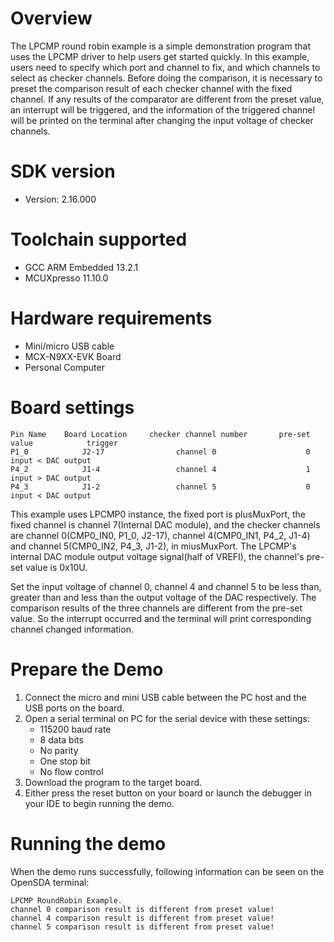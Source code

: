 Overview
========
The LPCMP round robin example is a simple demonstration program that uses the LPCMP driver to
help users get started quickly. In this example, users need to specify which port and channel
to fix, and which channels to select as checker channels. Before doing the comparison, it is
necessary to preset the comparison result of each checker channel with the fixed channel. 
If any results of the comparator are different from the preset value, an interrupt will be 
triggered, and the information of the triggered channel will be printed on the terminal after
changing the input voltage of checker channels.

SDK version
===========
- Version: 2.16.000

Toolchain supported
===================
- GCC ARM Embedded  13.2.1
- MCUXpresso  11.10.0

Hardware requirements
=====================
- Mini/micro USB cable
- MCX-N9XX-EVK Board
- Personal Computer

Board settings
==============
~~~~~~~~~~~~~~~~~~~~~~~~~~~~~~~~~~~~~~~~~~~~~~~~~~~~~~~~~~~~~~~~~~~~~~~~~~~~~~~~~~~~~~~~~~~~~~~~~~~~
Pin Name    Board Location     checker channel number       pre-set value            trigger        
P1_0            J2-17                channel 0                    0              input < DAC output
P4_2            J1-4                 channel 4                    1              input > DAC output
P4_3            J1-2                 channel 5                    0              input < DAC output
~~~~~~~~~~~~~~~~~~~~~~~~~~~~~~~~~~~~~~~~~~~~~~~~~~~~~~~~~~~~~~~~~~~~~~~~~~~~~~~~~~~~~~~~~~~~~~~~~~~~


This example uses LPCMP0 instance, the fixed port is plusMuxPort, the fixed channel is
channel 7(Internal DAC module), and the checker channels are channel 0(CMP0_IN0, P1_0, J2-17),
channel 4(CMP0_IN1, P4_2, J1-4) and channel 5(CMP0_IN2, P4_3, J1-2), in miusMuxPort.
The LPCMP's internal DAC module output voltage signal(half of VREFI), the channel's pre-set value
is 0x10U.

Set the input voltage of channel 0, channel 4 and channel 5 to be less than, greater than
and less than the output voltage of the DAC respectively. The comparison results of the 
three channels are different from the pre-set value. So the interrupt occurred and the terminal
will print corresponding channel changed information.

Prepare the Demo
================
1. Connect the micro and mini USB cable between the PC host and the USB ports on the board.
2. Open a serial terminal on PC for the serial device with these settings:
    - 115200 baud rate
    - 8 data bits
    - No parity
    - One stop bit
    - No flow control
3. Download the program to the target board.
4. Either press the reset button on your board or launch the debugger in your IDE to begin running
   the demo.

Running the demo
================
When the demo runs successfully, following information can be seen on the OpenSDA terminal:

~~~~~~~~~~~~~~~~~~~~~~~~~~~~~
LPCMP RoundRobin Example.
channel 0 comparison result is different from preset value!
channel 4 comparison result is different from preset value!
channel 5 comparison result is different from preset value!

~~~~~~~~~~~~~~~~~~~~~~~~~~~~~
